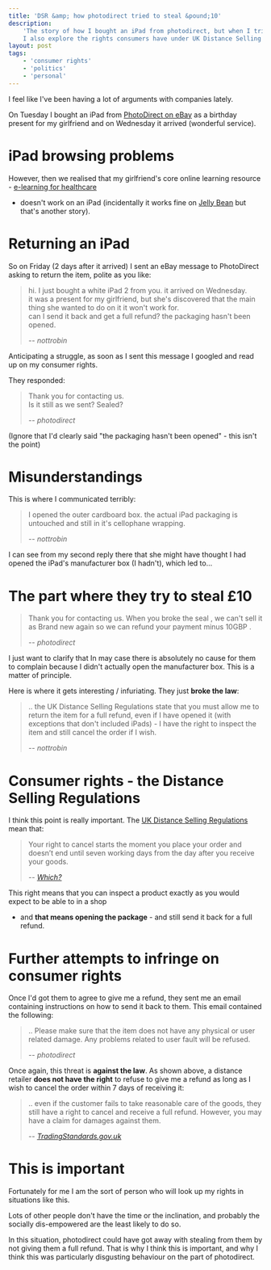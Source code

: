 ```yaml
---
title: 'DSR &amp; how photodirect tried to steal &pound;10'
description:
    'The story of how I bought an iPad from photodirect, but when I tried to send it back, they attempted to cheat me of my consumer rights.
    I also explore the rights consumers have under UK Distance Selling Regulations.'
layout: post
tags:
    - 'consumer rights'
    - 'politics'
    - 'personal'
---
```


I feel like I've been having a lot of arguments with companies lately.

On Tuesday I bought an iPad from [PhotoDirect on eBay](http://www.ebay.co.uk/sch/i.html?_nkw=photodirect) as a birthday present for my girlfriend and on Wednesday it arrived (wonderful service).

iPad browsing problems
===

However, then we realised that my girlfriend's core online learning resource - [e-learning for healthcare](http://e-lfh.org.uk)
- doesn't work on an iPad (incidentally it works fine on [Jelly Bean](http://www.android.com/about/jelly-bean/) but that's another story).

Returning an iPad
===

So on Friday (2 days after it arrived) I sent an eBay message to PhotoDirect asking to return the item, polite as you like:

> hi. I just bought a white iPad 2 from you. it arrived on Wednesday.  
> it was a present for my girlfriend, but she's discovered that the main thing she wanted to do on it it won't work for.  
> can I send it back and get a full refund? the packaging hasn't been opened.
> 
> -- <cite>nottrobin</cite>

Anticipating a struggle, as soon as I sent this message I googled and read up on my consumer rights.

They responded:

> Thank you for contacting us.  
> Is it still as we sent? Sealed?
> 
> -- <cite>photodirect</cite>

(Ignore that I'd clearly said "the packaging hasn't been opened" - this isn't the point)

Misunderstandings
===

This is where I communicated terribly:

> I opened the outer cardboard box. the actual iPad packaging is untouched and still in it's cellophane wrapping.
> 
> -- <cite>nottrobin</cite>

I can see from my second reply there that she might have thought I had opened the iPad's manufacturer box (I hadn't), 
which led to...

The part where they try to steal £10
===

> Thank you for contacting us.
> When you broke the seal , we can't sell it as Brand new again so we can refund your payment minus 10GBP .
> 
> -- <cite>photodirect</cite>

I just want to clarify that In may case there is absolutely no cause for them
to complain because I didn't actually open the manufacturer box. This is a matter of principle.

Here is where it gets interesting / infuriating. They just **broke the law**:

> .. the UK Distance Selling Regulations state that you must allow me to return the item for a full refund, even if I have opened it (with exceptions that don't included iPads) - I have the right to inspect the item and still cancel the order if I wish.
> 
> -- <cite>nottrobin</cite>

Consumer rights - the Distance Selling Regulations
===

I think this point is really important. The [UK Distance Selling Regulations](http://www.legislation.gov.uk/uksi/2000/2334/contents/made) mean that:

> Your right to cancel starts the moment you place your order and doesn’t end until seven working days from the day after you receive your goods.
> 
> -- <cite>[Which?](http://www.which.co.uk/consumer-rights/regulation/distance-selling-regulations/#link-2)</cite>

This right means that you can inspect a product exactly as you would expect to be able to in a shop
- and **that means opening the package** - and still send it back for a full refund.

Further attempts to infringe on consumer rights
===

Once I'd got them to agree to give me a refund, they sent me an email containing instructions on how to send it back to them.
This email contained the following:

> .. Please make sure that the item does not have any physical or user related damage.
> Any problems related to user fault will be refused.
> 
> -- <cite>photodirect</cite>

Once again, this threat is **against the law**. As shown above,
a distance retailer **does not have the right** to refuse to give me a
refund as long as I wish to cancel the order within 7 days of receiving it:

> .. even if the customer fails to take reasonable care of the goods, they still have a right to cancel and receive a full refund.
> However, you may have a claim for damages against them.
> 
> -- <cite>[TradingStandards.gov.uk](http://dshub.tradingstandards.gov.uk/in_practice/return-not-original-packaging)</cite>

This is important
===

Fortunately for me I am the sort of person who will look up my rights in situations like this.

Lots of other people don't have the time or the inclination,
and probably the socially dis-empowered are the least likely to do so.

In this situation, photodirect could have got away with stealing from them by not giving them a full refund.
That is why I think this is important, and why I think this was particularly disgusting behaviour on the part of photodirect.

